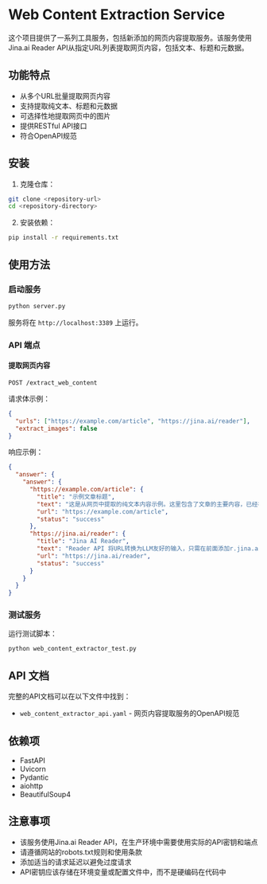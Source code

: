 # Web Content Extraction Service

这个项目提供了一系列工具服务，包括新添加的网页内容提取服务。该服务使用Jina.ai Reader API从指定URL列表提取网页内容，包括文本、标题和元数据。

## 功能特点

- 从多个URL批量提取网页内容
- 支持提取纯文本、标题和元数据
- 可选择性地提取网页中的图片
- 提供RESTful API接口
- 符合OpenAPI规范

## 安装

1. 克隆仓库：

```bash
git clone <repository-url>
cd <repository-directory>
```

2. 安装依赖：

```bash
pip install -r requirements.txt
```

## 使用方法

### 启动服务

```bash
python server.py
```

服务将在 `http://localhost:3389` 上运行。

### API 端点

#### 提取网页内容

```
POST /extract_web_content
```

请求体示例：

```json
{
  "urls": ["https://example.com/article", "https://jina.ai/reader"],
  "extract_images": false
}
```

响应示例：

```json
{
  "answer": {
    "answer": {
      "https://example.com/article": {
        "title": "示例文章标题",
        "text": "这是从网页中提取的纯文本内容示例。这里包含了文章的主要内容，已经被清理和格式化。",
        "url": "https://example.com/article",
        "status": "success"
      },
      "https://jina.ai/reader": {
        "title": "Jina AI Reader",
        "text": "Reader API 将URL转换为LLM友好的输入，只需在前面添加r.jina.ai即可。",
        "url": "https://jina.ai/reader",
        "status": "success"
      }
    }
  }
}
```

### 测试服务

运行测试脚本：

```bash
python web_content_extractor_test.py
```

## API 文档

完整的API文档可以在以下文件中找到：

- `web_content_extractor_api.yaml` - 网页内容提取服务的OpenAPI规范

## 依赖项

- FastAPI
- Uvicorn
- Pydantic
- aiohttp
- BeautifulSoup4

## 注意事项

- 该服务使用Jina.ai Reader API，在生产环境中需要使用实际的API密钥和端点
- 请遵循网站的robots.txt规则和使用条款
- 添加适当的请求延迟以避免过度请求
- API密钥应该存储在环境变量或配置文件中，而不是硬编码在代码中 